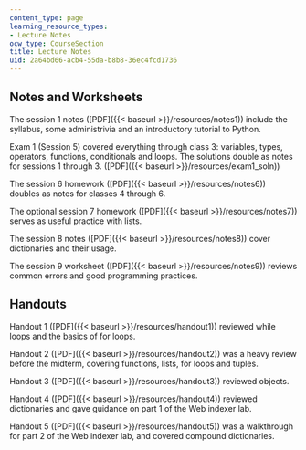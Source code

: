 ```yaml
---
content_type: page
learning_resource_types:
- Lecture Notes
ocw_type: CourseSection
title: Lecture Notes
uid: 2a64bd66-acb4-55da-b8b8-36ec4fcd1736
---
```


Notes and Worksheets
--------------------

The session 1 notes ([PDF]({{< baseurl >}}/resources/notes1)) include the syllabus, some administrivia and an introductory tutorial to Python.

Exam 1 (Session 5) covered everything through class 3: variables, types, operators, functions, conditionals and loops. The solutions double as notes for sessions 1 through 3. ([PDF]({{< baseurl >}}/resources/exam1_soln))

The session 6 homework ([PDF]({{< baseurl >}}/resources/notes6)) doubles as notes for classes 4 through 6.

The optional session 7 homework ([PDF]({{< baseurl >}}/resources/notes7)) serves as useful practice with lists.

The session 8 notes ([PDF]({{< baseurl >}}/resources/notes8)) cover dictionaries and their usage.

The session 9 worksheet ([PDF]({{< baseurl >}}/resources/notes9)) reviews common errors and good programming practices.

Handouts
--------

Handout 1 ([PDF]({{< baseurl >}}/resources/handout1)) reviewed while loops and the basics of for loops.

Handout 2 ([PDF]({{< baseurl >}}/resources/handout2)) was a heavy review before the midterm, covering functions, lists, for loops and tuples.

Handout 3 ([PDF]({{< baseurl >}}/resources/handout3)) reviewed objects.

Handout 4 ([PDF]({{< baseurl >}}/resources/handout4)) reviewed dictionaries and gave guidance on part 1 of the Web indexer lab.

Handout 5 ([PDF]({{< baseurl >}}/resources/handout5)) was a walkthrough for part 2 of the Web indexer lab, and covered compound dictionaries.